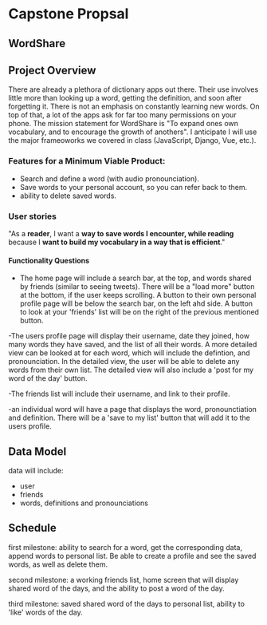 # Capstone Propsal

## WordShare

## Project Overview
There are already a plethora of dictionary apps out there. Their use involves little more than looking up a word, getting the definition, and soon after forgetting it. There is not an emphasis on constantly learning new words. On top of that, a lot of the apps ask for far too many permissions on your phone. The mission statement for WordShare is "To expand ones own vocabulary, and to encourage the growth of anothers". I anticipate I will use the major frameoworks we covered in class (JavaScript, Django, Vue, etc.).

### Features for a Minimum Viable Product:
- Search and define a word (with audio pronounciation).
- Save words to your personal account, so you can refer back to them.
- ability to delete saved words.

### User stories
"As a **reader**, I want a **way to save words I encounter, while reading** because I **want to build my vocabulary in a way that is efficient**."

#### Functionality Questions
- The home page will include a search bar, at the top, and words shared by friends (similar to seeing tweets). There will be a "load more" button at the bottom, if the user keeps scrolling. A button to their own personal profile page will be below the search bar, on the left ahd side. A button to look at your 'friends' list will be on the right of the previous mentioned button.

-The users profile page will display their username, date they joined, how many words they have saved, and the list of all their words. A more detailed view can be looked at for each word, which will include the defintion, and pronounciation. In the detailed view, the user will be able to delete any words from their own list. The detailed view will also include a 'post for my word of the day' button.

-The friends list will include their username, and link to their profile.

-an individual word will have a page that displays the word, pronounctiation and definition. There will be a 'save to my list' button that will add it to the users profile.

## Data Model
data will include:
- user
- friends
- words, definitions and pronounciations

## Schedule
first milestone: ability to search for a word, get the corresponding data, append words to personal list. Be able to create a profile and see the saved words, as well as delete them.

second milestone: a working friends list, home screen that will display shared word of the days, and the ability to post a word of the day.

third milestone: saved shared word of the days to personal list, ability to 'like' words of the day.
